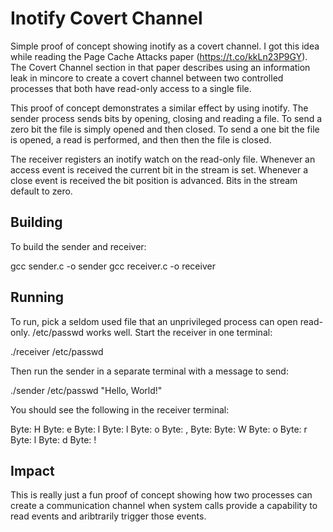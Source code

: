 Inotify Covert Channel
======================

Simple proof of concept showing inotify as a covert channel. I got this idea
while reading the Page Cache Attacks paper (https://t.co/kkLn23P9GY).
The Covert Channel section in that paper describes using an information leak
in mincore to create a covert channel between two controlled processes that
both have read-only access to a single file.

This proof of concept demonstrates a similar effect by using inotify. The
sender process sends bits by opening, closing and reading a file. To send
a zero bit the file is simply opened and then closed. To send a one bit
the file is opened, a read is performed, and then then the file is closed.

The receiver registers an inotify watch on the read-only file. Whenever an
access event is received the current bit in the stream is set. Whenever a
close event is received the bit position is advanced. Bits in the stream
default to zero.

Building
--------

To build the sender and receiver:

  gcc sender.c -o sender
  gcc receiver.c -o receiver

Running
-------

To run, pick a seldom used file that an unprivileged process can open
read-only. /etc/passwd works well. Start the receiver in one terminal:

  ./receiver /etc/passwd

Then run the sender in a separate terminal with a message to send:

  ./sender /etc/passwd "Hello, World!"

You should see the following in the receiver terminal:

  Byte: H
  Byte: e
  Byte: l
  Byte: l
  Byte: o
  Byte: ,
  Byte:
  Byte: W
  Byte: o
  Byte: r
  Byte: l
  Byte: d
  Byte: !

Impact
------

This is really just a fun proof of concept showing how two processes
can create a communication channel when system calls provide a
capability to read events and aribtrarily trigger those events.
